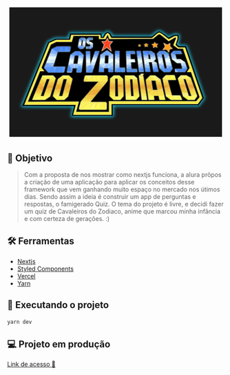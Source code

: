 <h1 align="center">
	<img src="src/assets/image/banner.png" with="800" height="300"/>
</h1>

## :dart: Objetivo

> Com a proposta de nos mostrar como nextjs funciona, a alura prôpos a criação de uma aplicação para aplicar os conceitos desse framework que vem ganhando muito espaço no mercado nos útimos dias. Sendo assim a ideia é construir um app de perguntas e respostas, o famigerado Quiz. O tema do projeto é livre, e decidi fazer um quiz de Cavaleiros do Zodiaco, anime que marcou minha infância e com certeza de gerações. :)

## :hammer_and_wrench: Ferramentas

- [Nextjs](https://nextjs.org/)
- [Styled Components](https://styled-components.com)
- [Vercel](https://vercel.com)
- [Yarn](https://yarnpkg.com/)

## :rocket: Executando o projeto

```bash
yarn dev
```
## :computer: Projeto em produção 

[Link de acesso :dizzy:](https://quiz-cavaleiro-zodiaco.vercel.app/)
